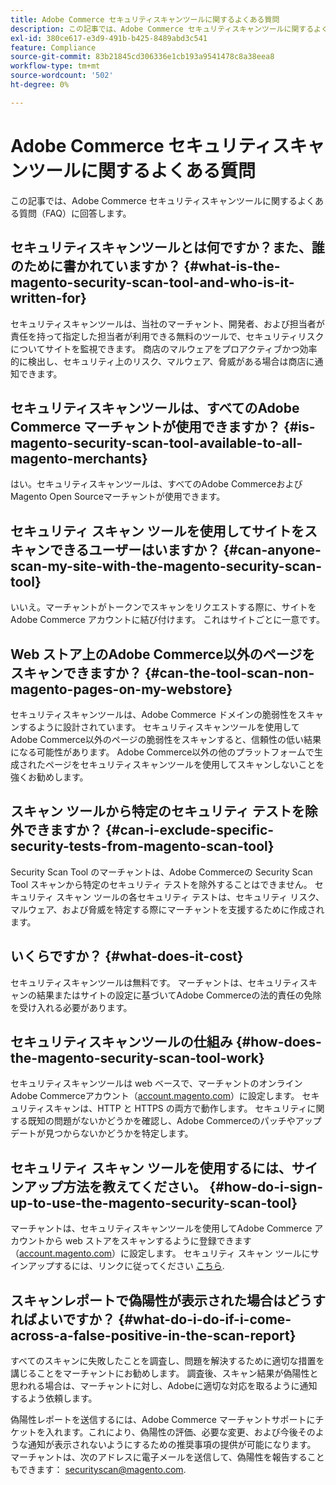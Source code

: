 ```yaml
---
title: Adobe Commerce セキュリティスキャンツールに関するよくある質問
description: この記事では、Adobe Commerce セキュリティスキャンツールに関するよくある質問（FAQ）に回答します。
exl-id: 380ce617-e3d9-491b-b425-8489abd3c541
feature: Compliance
source-git-commit: 83b21845cd306336e1cb193a9541478c8a38eea8
workflow-type: tm+mt
source-wordcount: '502'
ht-degree: 0%

---
```


# Adobe Commerce セキュリティスキャンツールに関するよくある質問

この記事では、Adobe Commerce セキュリティスキャンツールに関するよくある質問（FAQ）に回答します。

## セキュリティスキャンツールとは何ですか？また、誰のために書かれていますか？ {#what-is-the-magento-security-scan-tool-and-who-is-it-written-for}

セキュリティスキャンツールは、当社のマーチャント、開発者、および担当者が責任を持って指定した担当者が利用できる無料のツールで、セキュリティリスクについてサイトを監視できます。 商店のマルウェアをプロアクティブかつ効率的に検出し、セキュリティ上のリスク、マルウェア、脅威がある場合は商店に通知できます。

## セキュリティスキャンツールは、すべてのAdobe Commerce マーチャントが使用できますか？ {#is-magento-security-scan-tool-available-to-all-magento-merchants}

はい。セキュリティスキャンツールは、すべてのAdobe CommerceおよびMagento Open Sourceマーチャントが使用できます。

## セキュリティ スキャン ツールを使用してサイトをスキャンできるユーザーはいますか？ {#can-anyone-scan-my-site-with-the-magento-security-scan-tool}

いいえ。マーチャントがトークンでスキャンをリクエストする際に、サイトをAdobe Commerce アカウントに結び付けます。 これはサイトごとに一意です。

## Web ストア上のAdobe Commerce以外のページをスキャンできますか？ {#can-the-tool-scan-non-magento-pages-on-my-webstore}

セキュリティスキャンツールは、Adobe Commerce ドメインの脆弱性をスキャンするように設計されています。 セキュリティスキャンツールを使用してAdobe Commerce以外のページの脆弱性をスキャンすると、信頼性の低い結果になる可能性があります。 Adobe Commerce以外の他のプラットフォームで生成されたページをセキュリティスキャンツールを使用してスキャンしないことを強くお勧めします。

## スキャン ツールから特定のセキュリティ テストを除外できますか？ {#can-i-exclude-specific-security-tests-from-magento-scan-tool}

Security Scan Tool のマーチャントは、Adobe Commerceの Security Scan Tool スキャンから特定のセキュリティ テストを除外することはできません。 セキュリティ スキャン ツールの各セキュリティ テストは、セキュリティ リスク、マルウェア、および脅威を特定する際にマーチャントを支援するために作成されます。

## いくらですか？ {#what-does-it-cost}

セキュリティスキャンツールは無料です。 マーチャントは、セキュリティスキャンの結果またはサイトの設定に基づいてAdobe Commerceの法的責任の免除を受け入れる必要があります。

## セキュリティスキャンツールの仕組み {#how-does-the-magento-security-scan-tool-work}

セキュリティスキャンツールは web ベースで、マーチャントのオンラインAdobe Commerceアカウント（[account.magento.com](https://account.magento.com/)）に設定します。 セキュリティスキャンは、HTTP と HTTPS の両方で動作します。 セキュリティに関する既知の問題がないかどうかを確認し、Adobe Commerceのパッチやアップデートが見つからないかどうかを特定します。

## セキュリティ スキャン ツールを使用するには、サインアップ方法を教えてください。 {#how-do-i-sign-up-to-use-the-magento-security-scan-tool}

マーチャントは、セキュリティスキャンツールを使用してAdobe Commerce アカウントから web ストアをスキャンするように登録できます（[account.magento.com](https://account.magento.com)）に設定します。 セキュリティ スキャン ツールにサインアップするには、リンクに従ってください [こちら](https://account.magento.com/scanner/dashboard/?_ga=2.83981338.267715797.1615821601-2099431409.1611073686).

## スキャンレポートで偽陽性が表示された場合はどうすればよいですか？ {#what-do-i-do-if-i-come-across-a-false-positive-in-the-scan-report}

すべてのスキャンに失敗したことを調査し、問題を解決するために適切な措置を講じることをマーチャントにお勧めします。 調査後、スキャン結果が偽陽性と思われる場合は、マーチャントに対し、Adobeに適切な対応を取るように通知するよう依頼します。

偽陽性レポートを送信するには、Adobe Commerce マーチャントサポートにチケットを入れます。これにより、偽陽性の評価、必要な変更、および今後そのような通知が表示されないようにするための推奨事項の提供が可能になります。 マーチャントは、次のアドレスに電子メールを送信して、偽陽性を報告することもできます： [securityscan@magento.com](mailto:securityscan@magento.com).
